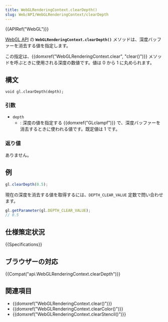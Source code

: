 ```yaml
---
title: WebGLRenderingContext.clearDepth()
slug: Web/API/WebGLRenderingContext/clearDepth
---
```


{{APIRef("WebGL")}}

[WebGL API](/ja/docs/Web/API/WebGL_API) の **`WebGLRenderingContext.clearDepth()`** メソッドは、深度バッファーを消去する値を指定します。

この指定は、{{domxref("WebGLRenderingContext.clear", "clear()")}} メソッドを呼ぶときに使用される深度の数値です。値は 0 から 1 に丸められます。

## 構文

```
void gl.clearDepth(depth);
```

### 引数

- `depth`
  - : 深度の値を指定する {{domxref("GLclampf")}} で、深度バッファーを消去するときに使われる値です。既定値は 1 です。

### 返り値

ありません。

## 例

```js
gl.clearDepth(0.5);
```

現在の深度を消去する値を取得するには、`DEPTH_CLEAR_VALUE` 定数で問い合わせます。

```js
gl.getParameter(gl.DEPTH_CLEAR_VALUE);
// 0.5
```

## 仕様策定状況

{{Specifications}}

## ブラウザーの対応

{{Compat("api.WebGLRenderingContext.clearDepth")}}

## 関連項目

- {{domxref("WebGLRenderingContext.clear()")}}
- {{domxref("WebGLRenderingContext.clearColor()")}}
- {{domxref("WebGLRenderingContext.clearStencil()")}}
